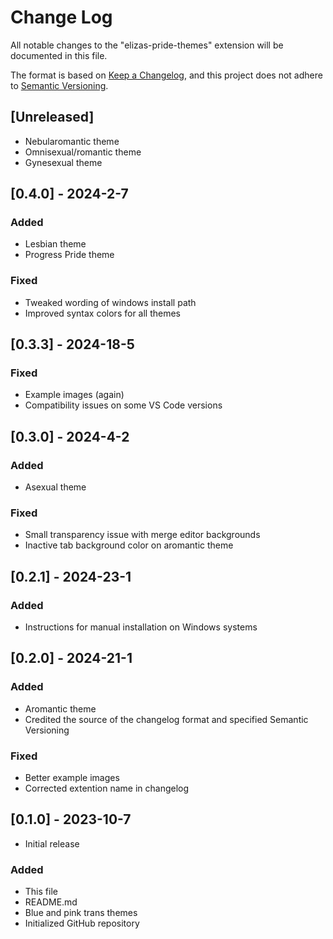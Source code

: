 # Change Log

All notable changes to the "elizas-pride-themes" extension will be documented in this file.

The format is based on [Keep a Changelog](https://keepachangelog.com/en/1.0.0/),
and this project does not adhere to [Semantic Versioning](https://semver.org/spec/v2.0.0.html).

## [Unreleased]

-   Nebularomantic theme
-   Omnisexual/romantic theme
-   Gynesexual theme

## [0.4.0] - 2024-2-7

### Added

-   Lesbian theme
-   Progress Pride theme

### Fixed

-   Tweaked wording of windows install path
-   Improved syntax colors for all themes

## [0.3.3] - 2024-18-5

### Fixed

-   Example images (again)
-   Compatibility issues on some VS Code versions

## [0.3.0] - 2024-4-2

### Added

-   Asexual theme

### Fixed

-   Small transparency issue with merge editor backgrounds
-   Inactive tab background color on aromantic theme

## [0.2.1] - 2024-23-1

### Added

-   Instructions for manual installation on Windows systems

## [0.2.0] - 2024-21-1

### Added

-   Aromantic theme
-   Credited the source of the changelog format and specified Semantic Versioning

### Fixed

-   Better example images
-   Corrected extention name in changelog

## [0.1.0] - 2023-10-7

-   Initial release

### Added

-   This file
-   README.md
-   Blue and pink trans themes
-   Initialized GitHub repository
